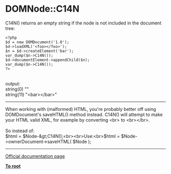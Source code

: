 # DOMNode::C14N



C14N() returns an empty string if the node is not included in the document tree:<br>

```
<?php
$d = new DOMDocument('1.0');
$d->loadXML('<foo></foo>');
$n = $d->createElement('bar');
var_dump($n->C14N());
$d->documentElement->appendChild($n);
var_dump($n->C14N());
?>
```
<br>output:<br>string(0) ""<br>string(11) "&lt;bar&gt;&lt;/bar&gt;"  

---

When working with (malformed) HTML, you&apos;re probably better off using DOMDocument&apos;s saveHTML() method instead. C14N() will attempt to make your HTML valid XML, for example by converting &lt;br&gt; to &lt;br&gt;&lt;/br&gt;.<br><br>So instead of:<br>$html = $Node-&gt;C14N();<br><br>Use:<br>$html = $Node-&gt;ownerDocument-&gt;saveHTML( $Node );  

---

[Official documentation page](https://www.php.net/manual/en/domnode.c14n.php)

**[To root](/README.md)**